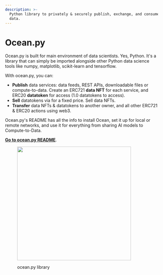```yaml
---
description: >-
  Python library to privately & securely publish, exchange, and consume
  data.
---
```


# Ocean.py

Ocean.py is built for main environment of data scientists. Yes, Python. It's a library that can simply be imported alongside other Python data science tools like numpy, matplotlib, scikit-learn and tensorflow.

With ocean.py, you can:

* **Publish** data services: data feeds, REST APIs, downloadable files or compute-to-data. Create an ERC721 **data NFT** for each service, and ERC20 **datatoken** for access (1.0 datatokens to access).
* **Sell** datatokens via for a fixed price. Sell data NFTs.
* **Transfer** data NFTs & datatokens to another owner, and all other ERC721 & ERC20 actions using web3.

Ocean.py's README has all the info to install Ocean, set it up for local or remote networks, and use it for everything from sharing AI models to Compute-to-Data.

**[Go to ocean.py README](https://github.com/oceanprotocol/ocean.py/blob/main/README.md)**.

<figure><img src="../../.gitbook/assets/components/ocean_py.png" alt="" width="375"><figcaption><p>ocean.py library</p></figcaption></figure>